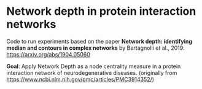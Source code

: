 # Network depth in protein interaction networks

Code to run experiments based on the paper __Network depth: identifying median and contours in complex networks__ by Bertagnolli et al., 2019: https://arxiv.org/abs/1904.05060 

__Goal__: Apply Network Depth as a node centrality measure in a protein interaction network of neurodegenerative diseases.
(originally from https://www.ncbi.nlm.nih.gov/pmc/articles/PMC3914352/) 
